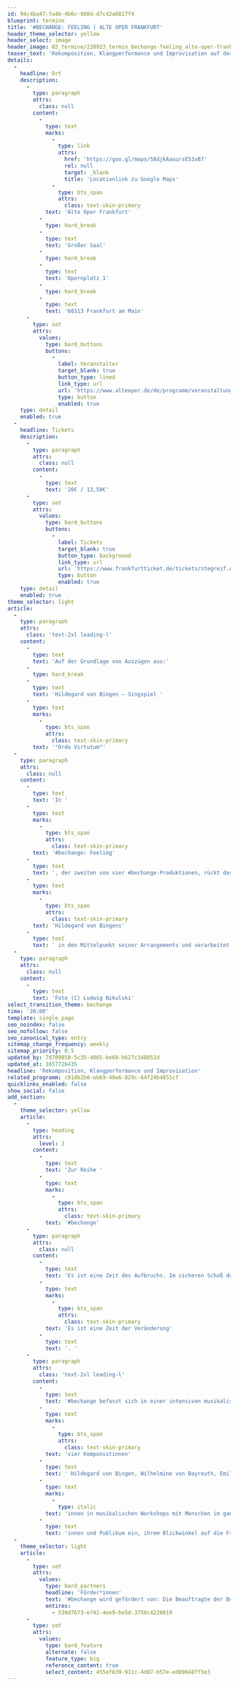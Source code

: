 ```yaml
---
id: 94c4ba47-fa4b-4b6c-880d-d7c42a6827f4
blueprint: termine
title: '#BECHANGE: FEELING | ALTE OPER FRANKFURT'
header_theme_selector: yellow
header_select: image
header_image: 02_termine/220923_termin_bechange-feeling_alte-oper-frankfurt(c)-_ludwig-nikulski_lowres.jpg
teaser_text: 'Rekomposition, Klangperformance und Improvisation auf der Grundlage von Auszügen aus: Hildegard von Bingen – Singspiel "Ordo Virtutum"'
details:
  -
    headline: Ort
    description:
      -
        type: paragraph
        attrs:
          class: null
        content:
          -
            type: text
            marks:
              -
                type: link
                attrs:
                  href: 'https://goo.gl/maps/S8djkAauursE53vB7'
                  rel: null
                  target: _blank
                  title: 'Locationlink zu Google Maps'
              -
                type: bts_span
                attrs:
                  class: text-skin-primary
            text: 'Alte Oper Frankfurt'
          -
            type: hard_break
          -
            type: text
            text: 'Großer Saal'
          -
            type: hard_break
          -
            type: text
            text: 'Opernplatz 1'
          -
            type: hard_break
          -
            type: text
            text: '60313 Frankfurt am Main'
      -
        type: set
        attrs:
          values:
            type: bard_buttons
            buttons:
              -
                label: Veranstalter
                target_blank: true
                button_type: lined
                link_type: url
                url: 'https://www.alteoper.de/de/programm/veranstaltung.php?id=522204217'
                type: button
                enabled: true
    type: detail
    enabled: true
  -
    headline: Tickets
    description:
      -
        type: paragraph
        attrs:
          class: null
        content:
          -
            type: text
            text: '26€ / 13,50€'
      -
        type: set
        attrs:
          values:
            type: bard_buttons
            buttons:
              -
                label: Tickets
                target_blank: true
                button_type: background
                link_type: url
                url: 'https://www.frankfurtticket.de/tickets/stegreif.orchester-13951.55159/?privacy=on'
                type: button
                enabled: true
    type: detail
    enabled: true
theme_selector: light
article:
  -
    type: paragraph
    attrs:
      class: 'text-2xl leading-l'
    content:
      -
        type: text
        text: 'Auf der Grundlage von Auszügen aus:'
      -
        type: hard_break
      -
        type: text
        text: 'Hildegard von Bingen – Singspiel '
      -
        type: text
        marks:
          -
            type: bts_span
            attrs:
              class: text-skin-primary
        text: '"Ordo Virtutum"'
  -
    type: paragraph
    attrs:
      class: null
    content:
      -
        type: text
        text: 'In '
      -
        type: text
        marks:
          -
            type: bts_span
            attrs:
              class: text-skin-primary
        text: '#bechange: Feeling'
      -
        type: text
        text: ', der zweiten von vier #bechange-Produktionen, rückt das Orchester die Werke von '
      -
        type: text
        marks:
          -
            type: bts_span
            attrs:
              class: text-skin-primary
        text: 'Hildegard von Bingens'
      -
        type: text
        text: ' in den Mittelpunkt seiner Arrangements und verarbeitet die musikalischen Eindrücke, die zuvor in verschiedenen Workshops mit Menschen aus den westlichen Bundesländern Deutschlands entstanden sind.'
  -
    type: paragraph
    attrs:
      class: null
    content:
      -
        type: text
        text: 'Foto (C) Ludwig Nikulski'
select_transition_theme: bechange
time: '20:00'
template: single_page
seo_noindex: false
seo_nofollow: false
seo_canonical_type: entry
sitemap_change_frequency: weekly
sitemap_priority: 0.5
updated_by: 7d709850-5c35-4065-be68-b627c348051d
updated_at: 1657726435
headline: 'Rekomposition, Klangperformance und Improvisation'
related_programm: c01db2b0-eb69-40e6-829c-64f24b4851cf
quicklinks_enabled: false
show_social: false
add_section:
  -
    theme_selector: yellow
    article:
      -
        type: heading
        attrs:
          level: 3
        content:
          -
            type: text
            text: 'Zur Reihe '
          -
            type: text
            marks:
              -
                type: bts_span
                attrs:
                  class: text-skin-primary
            text: '#bechange'
      -
        type: paragraph
        attrs:
          class: null
        content:
          -
            type: text
            text: 'Es ist eine Zeit des Aufbruchs. Im sicheren Schoß der Stabilität, welche die letzten Jahrzehnte bestimmt hat, konnten Wohlstand, Sicherheit und Sättigung wachsen. Die zerstörerischen Konsequenzen unserer Lebensweise sind erst in den letzten Jahren wirklich ins Licht der Öffentlichkeit gerückt. Und nun, da wir langsam den Blick senken, erkennen wir zu unseren Füßen die verdorrte Erde, die unsere sonst grünen Landschaften prägt. '
          -
            type: text
            marks:
              -
                type: bts_span
                attrs:
                  class: text-skin-primary
            text: 'Es ist eine Zeit der Veränderung'
          -
            type: text
            text: '. '
      -
        type: paragraph
        attrs:
          class: 'text-2xl leading-l'
        content:
          -
            type: text
            text: '#bechange befasst sich in einer intensiven musikalisch-diskursiven Auseinandersetzung mit den unterschiedlichen Blickwinkeln auf die Krisen unserer Zeit und zeichnet ihre Facetten mit bunten Farben nach. In Auseinandersetzung mit den 17 Zielen für nachhaltige Entwicklung erarbeitet das Stegreif Orchester über zwei Jahre eine symphony of change mit Menschen aus allen deutschen Bundesländern. Bestehend aus Werken der '
          -
            type: text
            marks:
              -
                type: bts_span
                attrs:
                  class: text-skin-primary
            text: 'vier Komponistinnen'
          -
            type: text
            text: ' Hildegard von Bingen, Wilhelmine von Bayreuth, Emilie Mayer und Clara Schumann erwachsen vier musikalisch-szenische Produktionen, die von Mitgliedern des Stegreif Orchesters arrangiert werden. Diese Produktionen werden von Erfahrungen und musikalischen Einflüssen befruchtet, die die Stegreif-Musiker'
          -
            type: text
            marks:
              -
                type: italic
            text: 'innen in musikalischen Workshops mit Menschen im ganzen Land sammeln. #bechange fragt nach der Veränderung in jedem und jeder von uns und lädt Musiker'
          -
            type: text
            text: 'innen und Publikum ein, ihrem Blickwinkel auf die Fragen unserer Zeit Raum zu geben. Laute wie leise Stimmen erklingen so in einer offenen Auseinandersetzung mit Hoffnung, Schuld und Verantwortlichkeit im Angesicht der Krise miteinander. Das international geprägte Stegreif Orchester nutzt Improvisation, Bewegung im Raum und eine dirigenten- und notenblattfreie Konzertform, um alle Elemente des Konzertsaals miteinander zu verknüpfen und erschafft so aus allen Menschen, auf der Bühne, im Zuschauerraum und in den Rängen, den emotionalen Klangkörper der ersten nachhaltigen Sinfonie.'
  -
    theme_selector: light
    article:
      -
        type: set
        attrs:
          values:
            type: bard_partners
            headline: 'Förder*innen'
            text: '#bechange wird gefördert von: Die Beauftragte der Bundesregierung für Kultur und Medien.'
            entires:
              - 530d7673-e742-4ee9-be5d-3750c4220019
      -
        type: set
        attrs:
          values:
            type: bard_feature
            alternate: false
            feature_type: big
            reference_content: true
            select_content: 455ef639-911c-4d07-b57e-ed09648ff5e3
---
```

